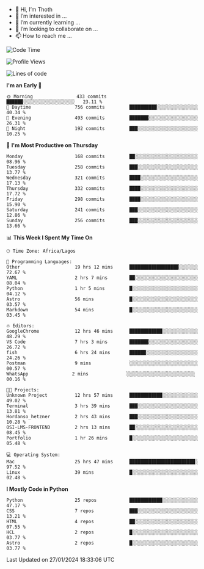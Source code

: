 <!---
thoth2357/thoth2357 is a ✨ special ✨ repository because its `README.md` (this file) appears on your GitHub profile.
You can click the Preview link to take a look at your changes.
--->

- 👋 Hi, I’m Thoth
- 👀 I’m interested in ...
- 🌱 I’m currently learning ...
- 💞️ I’m looking to collaborate on ...
- 📫 How to reach me ...




<!--START_SECTION:waka-->
![Code Time](http://img.shields.io/badge/Code%20Time-2%2C681%20hrs%2042%20mins-blue)

![Profile Views](http://img.shields.io/badge/Profile%20Views-0-blue)

![Lines of code](https://img.shields.io/badge/From%20Hello%20World%20I%27ve%20Written-30.2%20million%20lines%20of%20code-blue)

**I'm an Early 🐤** 

```text
🌞 Morning                433 commits         ██████░░░░░░░░░░░░░░░░░░░   23.11 % 
🌆 Daytime                756 commits         ██████████░░░░░░░░░░░░░░░   40.34 % 
🌃 Evening                493 commits         ███████░░░░░░░░░░░░░░░░░░   26.31 % 
🌙 Night                  192 commits         ███░░░░░░░░░░░░░░░░░░░░░░   10.25 % 
```
📅 **I'm Most Productive on Thursday** 

```text
Monday                   168 commits         ██░░░░░░░░░░░░░░░░░░░░░░░   08.96 % 
Tuesday                  258 commits         ███░░░░░░░░░░░░░░░░░░░░░░   13.77 % 
Wednesday                321 commits         ████░░░░░░░░░░░░░░░░░░░░░   17.13 % 
Thursday                 332 commits         ████░░░░░░░░░░░░░░░░░░░░░   17.72 % 
Friday                   298 commits         ████░░░░░░░░░░░░░░░░░░░░░   15.90 % 
Saturday                 241 commits         ███░░░░░░░░░░░░░░░░░░░░░░   12.86 % 
Sunday                   256 commits         ███░░░░░░░░░░░░░░░░░░░░░░   13.66 % 
```


📊 **This Week I Spent My Time On** 

```text
🕑︎ Time Zone: Africa/Lagos

💬 Programming Languages: 
Other                    19 hrs 12 mins      ██████████████████░░░░░░░   72.67 % 
YAML                     2 hrs 7 mins        ██░░░░░░░░░░░░░░░░░░░░░░░   08.04 % 
Python                   1 hr 5 mins         █░░░░░░░░░░░░░░░░░░░░░░░░   04.12 % 
Astro                    56 mins             █░░░░░░░░░░░░░░░░░░░░░░░░   03.57 % 
Markdown                 54 mins             █░░░░░░░░░░░░░░░░░░░░░░░░   03.45 % 

🔥 Editors: 
GoogleChrome             12 hrs 46 mins      ████████████░░░░░░░░░░░░░   48.29 % 
VS Code                  7 hrs 3 mins        ███████░░░░░░░░░░░░░░░░░░   26.72 % 
fish                     6 hrs 24 mins       ██████░░░░░░░░░░░░░░░░░░░   24.26 % 
Postman                  9 mins              ░░░░░░░░░░░░░░░░░░░░░░░░░   00.57 % 
‎WhatsApp                2 mins              ░░░░░░░░░░░░░░░░░░░░░░░░░   00.16 % 

🐱‍💻 Projects: 
Unknown Project          12 hrs 57 mins      ████████████░░░░░░░░░░░░░   49.02 % 
Terminal                 3 hrs 39 mins       ███░░░░░░░░░░░░░░░░░░░░░░   13.81 % 
Hordanso_hetzner         2 hrs 43 mins       ███░░░░░░░░░░░░░░░░░░░░░░   10.28 % 
OSI-LMS-FRONTEND         2 hrs 13 mins       ██░░░░░░░░░░░░░░░░░░░░░░░   08.45 % 
Portfolio                1 hr 26 mins        █░░░░░░░░░░░░░░░░░░░░░░░░   05.48 % 

💻 Operating System: 
Mac                      25 hrs 47 mins      ████████████████████████░   97.52 % 
Linux                    39 mins             █░░░░░░░░░░░░░░░░░░░░░░░░   02.48 % 
```

**I Mostly Code in Python** 

```text
Python                   25 repos            ████████████░░░░░░░░░░░░░   47.17 % 
CSS                      7 repos             ███░░░░░░░░░░░░░░░░░░░░░░   13.21 % 
HTML                     4 repos             ██░░░░░░░░░░░░░░░░░░░░░░░   07.55 % 
HCL                      2 repos             █░░░░░░░░░░░░░░░░░░░░░░░░   03.77 % 
Astro                    2 repos             █░░░░░░░░░░░░░░░░░░░░░░░░   03.77 % 
```




 Last Updated on 27/01/2024 18:33:06 UTC
<!--END_SECTION:waka-->
<!--![](http://github-profile-summary-cards.vercel.app/api/cards/profile-details?username=thoth2357&theme=2077)

![](http://github-profile-summary-cards.vercel.app/api/cards/stats?username=thoth2357&theme=2077)![](http://github-profile-summary-cards.vercel.app/api/cards/productive-time?username=thoth2357&theme=2077&utcOffset=8) -->
